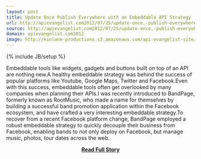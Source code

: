 ```yaml
---
layout: post
title: Update Once Publish Everywhere with an Embeddable API Strategy
url: http://apievangelist.com2012/07/25/update-once,-publish-everywhere-with-the-right-embeddable-api-strategy/
source: http://apievangelist.com2012/07/25/update-once,-publish-everywhere-with-the-right-embeddable-api-strategy/
domain: apievangelist.com2012
image: http://kinlane-productions.s3.amazonaws.com/api-evangelist-site/blog/BandPage-Update-Once-Publish-Everwhere.png
---
```

{% include JB/setup %}<p>Embeddable tools like widgets, gadgets and buttons built on top of an API are nothing new.A healthy embeddable strategy was behind the success of popular platforms like Youtube, Google Maps, Twitter and Facebook.Even with this success, embeddable tools often get overlooked by many companies when planning their APIs.I was recently introduced to BandPage, formerly known as RootMusic, who made a name for themselves by building a successful band promotion application within the Facebook ecosystem, and have crafted a very interesting embeddable strategy.To recover from a recent Facebook platform change, BandPage employed a robust embeddable strategy to quickly decouple their business from Facebook, enabling bands to not only deploy on Facebook, but manage music, photos, tour dates across the web.</p>
<center><p><a href="http://apievangelist.com2012/07/25/update-once,-publish-everywhere-with-the-right-embeddable-api-strategy/" style='padding:25px; font-sze:18px; font-weight: bold;'>Read Full Story</a></p></center>
